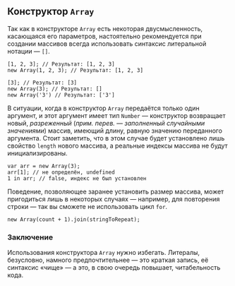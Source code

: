 ## Конструктор `Array`

Так как в конструкторе `Array` есть некоторая двусмысленность, касающаяся его параметров, настоятельно рекомендуется при создании массивов всегда использовать синтаксис литеральной нотации — `[]`.

    [1, 2, 3]; // Результат: [1, 2, 3]
    new Array(1, 2, 3); // Результат: [1, 2, 3]

    [3]; // Результат: [3]
    new Array(3); // Результат: []
    new Array('3') // Результат: ['3']

В ситуации, когда в конструктор `Array` передаётся только один аргумент, и этот аргумент имеет тип `Number` — конструктор возвращает новый, *разреженный* (_прим. перев._ — *заполненный случайными значениями*) массив, имеющий длину, равную значению переданного аргумента. Стоит заметить, что в этом случае будет установлено лишь свойство `length` нового массива, а реальные индексы массива не будут инициализированы.

    var arr = new Array(3);
    arr[1]; // не определён, undefined
    1 in arr; // false, индекс не был установлен

Поведение, позволяющее заранее установить размер массива, может пригодиться лишь в некоторых случаях — например, для повторения строки — так вы сможете не использовать цикл `for`.

    new Array(count + 1).join(stringToRepeat);

### Заключение

Использования конструктора `Array` нужно избегать. Литералы, безусловно, намного предпочтительнее — это краткая запись, её синтаксис «чище» — а это, в свою очередь повышает, читабельность кода.

